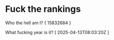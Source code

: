# Fuck the rankings

Who the hell am I?
{ 15832684 }

What fucking year is it?
[ 2025-04-13T08:03:20Z ]
